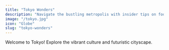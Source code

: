 ```yaml
---
title: "Tokyo Wonders"
description: "Navigate the bustling metropolis with insider tips on food, culture and nightlife"
image: "/tokyo.jpg"
icon: "Globe"
slug: "tokyo-wonders"
---
```


Welcome to Tokyo! Explore the vibrant culture and futuristic cityscape.
